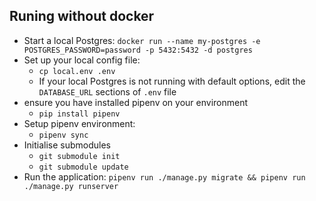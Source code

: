 ## Runing without docker
* Start a local Postgres: `docker run --name my-postgres -e POSTGRES_PASSWORD=password -p 5432:5432 -d postgres`
* Set up your local config file:
  * `cp local.env .env`
  * If your local Postgres is not running with default options, edit the `DATABASE_URL` sections of `.env` file
* ensure you have installed pipenv on your environment
  * `pip install pipenv`
* Setup pipenv environment:
  * `pipenv sync`
* Initialise submodules
    * `git submodule init`
    * `git submodule update`
* Run the application: `pipenv run ./manage.py migrate && pipenv run ./manage.py runserver`